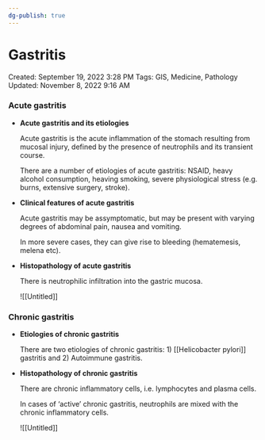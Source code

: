 ```yaml
---
dg-publish: true
---
```


# Gastritis

Created: September 19, 2022 3:28 PM
Tags: GIS, Medicine, Pathology
Updated: November 8, 2022 9:16 AM

### Acute gastritis

- **Acute gastritis and its etiologies**
    
    Acute gastritis is the acute inflammation of the stomach resulting from mucosal injury, defined by the presence of neutrophils and its transient course.
    
    There are a number of etiologies of acute gastritis: NSAID, heavy alcohol consumption, heaving smoking, severe physiological stress (e.g. burns, extensive surgery, stroke).
    
- **Clinical features of acute gastritis**
    
    Acute gastritis may be assymptomatic, but may be present with varying degrees of abdominal pain, nausea and vomiting. 
    
    In more severe cases, they can give rise to bleeding (hematemesis, melena etc).
    
- **Histopathology of acute gastritis**
    
    There is neutrophilic infiltration into the gastric mucosa.
    
    ![[Untitled]]
    

### Chronic gastritis

- **Etiologies of chronic gastritis**
    
    There are two etiologies of chronic gastritis: 1) [[Helicobacter pylori]] gastritis and 2) Autoimmune gastritis.
    
- **Histopathology of chronic gastritis**
    
    There are chronic inflammatory cells, i.e. lymphocytes and plasma cells.
    
    In cases of ‘active’ chronic gastritis, neutrophils are mixed with the chronic inflammatory cells.
    
    ![[Untitled]]